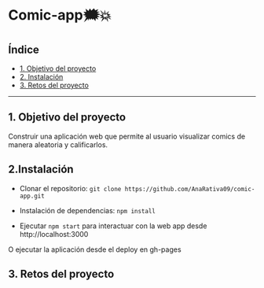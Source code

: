 # Comic-app🗯️💥

## Índice

* [1. Objetivo del proyecto](#1-objetivo-del-producto)
* [2. Instalación](#2-instalacion)
* [3. Retos del proyecto](#3-investigación-ux)

***

## 1. Objetivo del proyecto

Construir una aplicación web que permite al usuario visualizar comics de manera aleatoria y calificarlos.

## 2.Instalación

* Clonar el repositorio: ```git clone https://github.com/AnaRativa09/comic-app.git```

* Instalación de dependencias: ```npm install```

* Ejecutar ```npm start``` para interactuar con la web app desde http://localhost:3000
 
O ejecutar la aplicación desde el deploy en gh-pages

## 3. Retos del proyecto

